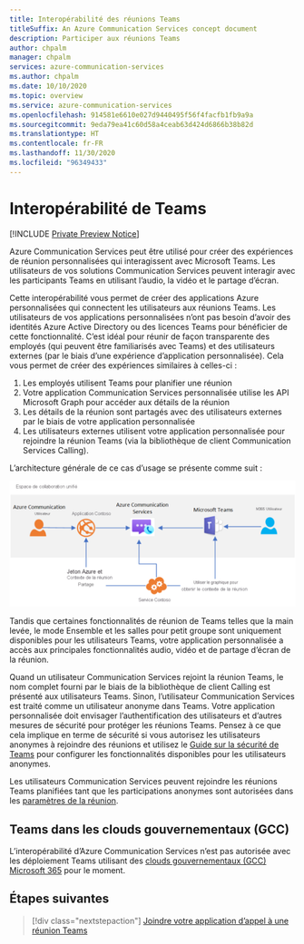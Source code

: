 ```yaml
---
title: Interopérabilité des réunions Teams
titleSuffix: An Azure Communication Services concept document
description: Participer aux réunions Teams
author: chpalm
manager: chpalm
services: azure-communication-services
ms.author: chpalm
ms.date: 10/10/2020
ms.topic: overview
ms.service: azure-communication-services
ms.openlocfilehash: 914581e6610e027d9440495f56f4facfb1fb9a9a
ms.sourcegitcommit: 9eda79ea41c60d58a4ceab63d424d6866b38b82d
ms.translationtype: HT
ms.contentlocale: fr-FR
ms.lasthandoff: 11/30/2020
ms.locfileid: "96349433"
---
```

# <a name="teams-interoperability"></a>Interopérabilité de Teams

[!INCLUDE [Private Preview Notice](../../includes/private-preview-include.md)]

Azure Communication Services peut être utilisé pour créer des expériences de réunion personnalisées qui interagissent avec Microsoft Teams. Les utilisateurs de vos solutions Communication Services peuvent interagir avec les participants Teams en utilisant l’audio, la vidéo et le partage d’écran.

Cette interopérabilité vous permet de créer des applications Azure personnalisées qui connectent les utilisateurs aux réunions Teams. Les utilisateurs de vos applications personnalisées n’ont pas besoin d’avoir des identités Azure Active Directory ou des licences Teams pour bénéficier de cette fonctionnalité. C’est idéal pour réunir de façon transparente des employés (qui peuvent être familiarisés avec Teams) et des utilisateurs externes (par le biais d’une expérience d’application personnalisée). Cela vous permet de créer des expériences similaires à celles-ci :

1. Les employés utilisent Teams pour planifier une réunion
2. Votre application Communication Services personnalisée utilise les API Microsoft Graph pour accéder aux détails de la réunion
3. Les détails de la réunion sont partagés avec des utilisateurs externes par le biais de votre application personnalisée
4. Les utilisateurs externes utilisent votre application personnalisée pour rejoindre la réunion Teams (via la bibliothèque de client Communication Services Calling).

L’architecture générale de ce cas d’usage se présente comme suit : 

![Architecture de l’interopérabilité de Teams](..//media/call-flows/teams-interop.png)

Tandis que certaines fonctionnalités de réunion de Teams telles que la main levée, le mode Ensemble et les salles pour petit groupe sont uniquement disponibles pour les utilisateurs Teams, votre application personnalisée a accès aux principales fonctionnalités audio, vidéo et de partage d’écran de la réunion.

Quand un utilisateur Communication Services rejoint la réunion Teams, le nom complet fourni par le biais de la bibliothèque de client Calling est présenté aux utilisateurs Teams. Sinon, l’utilisateur Communication Services est traité comme un utilisateur anonyme dans Teams. Votre application personnalisée doit envisager l’authentification des utilisateurs et d’autres mesures de sécurité pour protéger les réunions Teams. Pensez à ce que cela implique en terme de sécurité si vous autorisez les utilisateurs anonymes à rejoindre des réunions et utilisez le [Guide sur la sécurité de Teams](/microsoftteams/teams-security-guide#addressing-threats-to-teams-meetings) pour configurer les fonctionnalités disponibles pour les utilisateurs anonymes.

Les utilisateurs Communication Services peuvent rejoindre les réunions Teams planifiées tant que les participations anonymes sont autorisées dans les [paramètres de la réunion](/microsoftteams/meeting-settings-in-teams).

## <a name="teams-in-government-clouds-gcc"></a>Teams dans les clouds gouvernementaux (GCC)
L’interopérabilité d’Azure Communication Services n’est pas autorisée avec les déploiement Teams utilisant des [clouds gouvernementaux (GCC) Microsoft 365](https://docs.microsoft.com/MicrosoftTeams/plan-for-government-gcc) pour le moment. 

## <a name="next-steps"></a>Étapes suivantes

> [!div class="nextstepaction"]
> [Joindre votre application d’appel à une réunion Teams](../../quickstarts/voice-video-calling/get-started-teams-interop.md)
